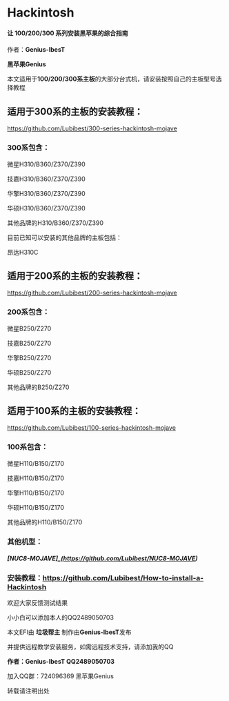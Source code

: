 # Hackintosh

#### 让 100/200/300 系列安装黑苹果的综合指南

作者：**Genius-lbesT**

**黑苹果Genius**

本文适用于**100/200/300系主板**的大部分台式机，请安装按照自己的主板型号选择教程

## 适用于300系的主板的安装教程：

https://github.com/Lubibest/300-series-hackintosh-mojave

### 300系包含：

微星H310/B360/Z370/Z390 

技嘉H310/B360/Z370/Z390 

华擎H310/B360/Z370/Z390

华硕H310/B360/Z370/Z390

其他品牌的H310/B360/Z370/Z390

目前已知可以安装的其他品牌的主板包括：

昂达H310C

## 适用于200系的主板的安装教程：

https://github.com/Lubibest/200-series-hackintosh-mojave

### 200系包含：

微星B250/Z270

技嘉B250/Z270

华擎B250/Z270

华硕B250/Z270

其他品牌的B250/Z270

## 适用于100系的主板的安装教程：

https://github.com/Lubibest/100-series-hackintosh-mojave

### 100系包含：

微星H110/B150/Z170

技嘉H110/B150/Z170

华擎H110/B150/Z170

华硕H110/B150/Z170

其他品牌的H110/B150/Z170

### 其他机型：

##### [NUC8-MOJAVE]_(https://github.com/Lubibest/NUC8-MOJAVE)

### 安装教程：https://github.com/Lubibest/How-to-install-a-Hackintosh

欢迎大家反馈测试结果

小小白可以添加本人的QQ2489050703

本文EFI由 **垃圾帮主** 制作由**Genius-lbesT**发布

并提供远程教学安装服务，如需远程技术支持，请添加我的QQ

**作者：Genius-lbesT QQ2489050703**

加入QQ群：724096369 黑苹果Genius

转载请注明出处
